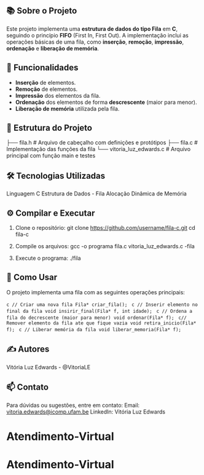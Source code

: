## 📚 **Sobre o Projeto**

Este projeto implementa uma **estrutura de dados do tipo Fila** em **C**, seguindo o princípio **FIFO** (First In, First Out). A implementação inclui as operações básicas de uma fila, como **inserção**, **remoção**, **impressão**, **ordenação** e **liberação de memória**.


## 🚀 **Funcionalidades**

- **Inserção** de elementos.
- **Remoção** de elementos.
- **Impressão** dos elementos da fila.
- **Ordenação** dos elementos de forma **descrescente** (maior para menor).
- **Liberação de memória** utilizada pela fila.

## 📁 **Estrutura do Projeto**
├── fila.h         # Arquivo de cabeçalho com definições e protótipos
├── fila.c         # Implementação das funções da fila
└── vitoria_luz_edwards.c  # Arquivo principal com função main e testes

## 🛠️ **Tecnologias Utilizadas**
Linguagem C
Estrutura de Dados - Fila
Alocação Dinâmica de Memória

## ⚙️ **Compilar e Executar**
1. Clone o repositório:
git clone https://github.com/username/fila-c.git
cd fila-c

2. Compile os arquivos:
gcc -o programa fila.c vitoria_luz_edwards.c -fila

3. Execute o programa:
./fila

## 📖 **Como Usar**
O projeto implementa uma fila com as seguintes operações principais:

```c // Criar uma nova fila Fila* criar_fila(); ```
```c // Inserir elemento no final da fila void insirir_final(Fila* f, int idade); ```
```c // Ordena a fila do decrescente (maior para menor) void ordenar(Fila* f); ```
```c// Remover elemento da fila ate que fique vazia void retira_inicio(Fila* f); ```
```c // Liberar memória da fila void liberar_memoria(Fila* f); ```

## ✍️ **Autores**
Vitória Luz Edwards - @VitoriaLE

## 📫 **Contato**
Para dúvidas ou sugestões, entre em contato:
Email: vitoria.edwards@icomp.ufam.be
LinkedIn: Vitória Luz Edwards
# Atendimento-Virtual
# Atendimento-Virtual
